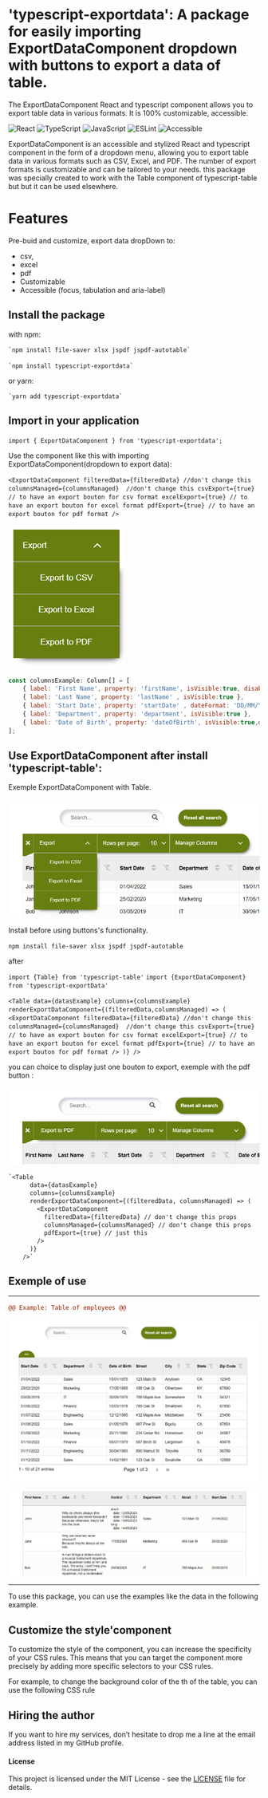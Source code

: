 # 'typescript-exportdata': A package for easily importing ExportDataComponent dropdown with buttons to export a data of table.

The ExportDataComponent React and typescript component allows you to export table data in various formats. It is 100% customizable, accessible.

![React](https://img.shields.io/badge/React-v18.2.0-61DAFB?logo=react)
![TypeScript](https://img.shields.io/badge/TypeScript-5.0.4-3178C6?logo=typescript)
![JavaScript](https://img.shields.io/badge/JavaScript-ES6-F7DF1E?logo=javascript)
![ESLint](https://img.shields.io/badge/ESLint-v8.38.0-4B32C3?logo=eslint)
![Accessible](https://img.shields.io/badge/Accessible-Yes-677e11?logo=accessible)

ExportDataComponent is an accessible and stylized React and typescript component in the form of a dropdown menu, allowing you to export table data in various formats such as CSV, Excel, and PDF. The number of export formats is customizable and can be tailored to your needs.
this package was specially created to work with the Table component of typescript-table but but it can be used elsewhere.

# Features

  Pre-buid and customize, export data dropDown to:
  - csv, 
  - excel
  - pdf 
  - Customizable
  - Accessible (focus, tabulation and aria-label)

## Install the package 
with npm:

    `npm install file-saver xlsx jspdf jspdf-autotable`

    `npm install typescript-exportdata`

or yarn:

    `yarn add typescript-exportdata`

## Import in your application

  `import { ExportDataComponent } from 'typescript-exportdata';`

Use the component like this with importing ExportDataComponent(dropdown to export data):

  `<ExportDataComponent
      filteredData={filteredData} //don't change this
      columnsManaged={columnsManaged}  //don't change this
      csvExport={true} // to have an export bouton for csv format
      excelExport={true} // to have an export bouton for excel format
      pdfExport={true} // to have an export bouton for pdf format
    />`

![table](./exportData.png "example with export buttons")

```js
const columnsExample: Column[] = [
    { label: 'First Name', property: 'firstName', isVisible:true, disableSort:true, disableFilter:true },
    { label: 'Last Name', property: 'lastName' , isVisible:true },
    { label: 'Start Date', property: 'startDate' , dateFormat: 'DD/MM/YYYY', isVisible:true },
    { label: 'Department', property: 'department', isVisible:true },
    { label: 'Date of Birth', property: 'dateOfBirth', isVisible:true,dateFormat: 'DD/MM/YYYY',   disableSort:true, disableFilter:true }  
];
```

## Use ExportDataComponent after install 'typescript-table': 

Exemple ExportDataComponent with Table.

![table](./dropdownExport.png "example with export buttons")

Install before using buttons's functionality.

`npm install file-saver xlsx jspdf jspdf-autotable`

after

  `import {Table} from 'typescript-table'`
  `import {ExportDataComponent} from 'typescript-exportData'`

  `<Table
      data={datasExample}
      columns={columnsExample}
      renderExportDataComponent={(filteredData,columnsManaged) => (
        <ExportDataComponent
          filteredData={filteredData} //don't change this
          columnsManaged={columnsManaged}  //don't change this
          csvExport={true} // to have an export bouton for csv format
          excelExport={true} // to have an export bouton for excel format
          pdfExport={true} // to have an export bouton for pdf format
        />
      )}
    />`

you can choice to display just one bouton to export, exemple with the pdf button :

![table](./exportJustOne.png "example with one button")

    `<Table
          data={datasExample}
          columns={columnsExample}
          renderExportDataComponent={(filteredData, columnsManaged) => (
            <ExportDataComponent
              filteredData={filteredData} // don't change this props
              columnsManaged={columnsManaged} // don't change this props
              pdfExport={true} // just this
            />
          )}
        />`

## Exemple of use
****************************************************************************************************************

```diff	
@@ Example: Table of employees @@
```

![table](./imgTable1.png "example of table")

![table](./typeData1.png "example of table")

****************************************************************************************************************

To use this package, you can use the examples like the data in the following example.


## Customize the style'component

To customize the style of the component, you can increase the specificity of your CSS rules. This means that you can target the component more precisely by adding more specific selectors to your CSS rules.

For example, to change the background color of the th of the table, you can use the following CSS rule

## Hiring the author
If you want to hire my services, don’t hesitate to drop me a line at the email address listed in my GitHub profile.

#### License

This project is licensed under the MIT License - see the [LICENSE]((https://github.com/palacioscaroline/typescript-table/blob/master/LICENSE).) file for details.






